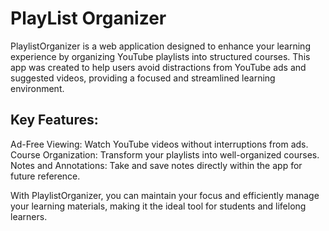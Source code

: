 # PlayList Organizer

PlaylistOrganizer is a web application designed to enhance your learning experience by organizing YouTube playlists into structured courses. This app was created to help users avoid distractions from YouTube ads and suggested videos, providing a focused and streamlined learning environment.

## Key Features:

Ad-Free Viewing: Watch YouTube videos without interruptions from ads.
Course Organization: Transform your playlists into well-organized courses.
Notes and Annotations: Take and save notes directly within the app for future reference.

With PlaylistOrganizer, you can maintain your focus and efficiently manage your learning materials, making it the ideal tool for students and lifelong learners.

